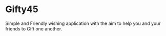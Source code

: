 # Gifty45
Simple and Friendly wishing application with the aim to help you and your friends to Gift one another.
